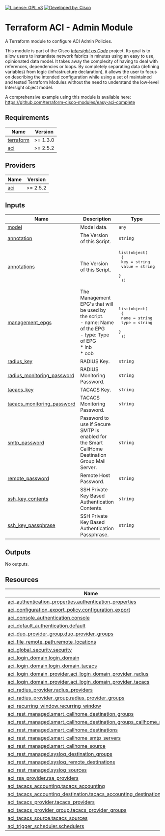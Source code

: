 <!-- BEGIN_TF_DOCS -->
[![License: GPL v3](https://img.shields.io/badge/License-GPLv3-blue.svg)](https://www.gnu.org/licenses/gpl-3.0)
[![Developed by: Cisco](https://img.shields.io/badge/Developed%20by-Cisco-blue)](https://developer.cisco.com)

# Terraform ACI - Admin Module

A Terraform module to configure ACI Admin Policies.

This module is part of the Cisco [*Intersight as Code*](https://cisco.com/go/intersightascode) project. Its goal is to allow users to instantiate network fabrics in minutes using an easy to use, opinionated data model. It takes away the complexity of having to deal with references, dependencies or loops. By completely separating data (defining variables) from logic (infrastructure declaration), it allows the user to focus on describing the intended configuration while using a set of maintained and tested Terraform Modules without the need to understand the low-level Intersight object model.

A comprehensive example using this module is available here: https://github.com/terraform-cisco-modules/easy-aci-complete

## Requirements

| Name | Version |
|------|---------|
| <a name="requirement_terraform"></a> [terraform](#requirement\_terraform) | >= 1.3.0 |
| <a name="requirement_aci"></a> [aci](#requirement\_aci) | >= 2.5.2 |
## Providers

| Name | Version |
|------|---------|
| <a name="provider_aci"></a> [aci](#provider\_aci) | >= 2.5.2 |
## Inputs

| Name | Description | Type | Default | Required |
|------|-------------|------|---------|:--------:|
| <a name="input_model"></a> [model](#input\_model) | Model data. | `any` | n/a | yes |
| <a name="input_annotation"></a> [annotation](#input\_annotation) | The Version of this Script. | `string` | `"orchestrator:terraform:easy-aci-v2.0"` | no |
| <a name="input_annotations"></a> [annotations](#input\_annotations) | The Version of this Script. | <pre>list(object(<br>    {<br>      key   = string<br>      value = string<br>    }<br>  ))</pre> | <pre>[<br>  {<br>    "key": "orchestrator",<br>    "value": "terraform:easy-aci:v2.0"<br>  }<br>]</pre> | no |
| <a name="input_management_epgs"></a> [management\_epgs](#input\_management\_epgs) | The Management EPG's that will be used by the script.<br>- name: Name of the EPG<br>- type: Type of EPG<br>  * inb<br>  * oob | <pre>list(object(<br>    {<br>      name = string<br>      type = string<br>    }<br>  ))</pre> | <pre>[<br>  {<br>    "name": "default",<br>    "type": "oob"<br>  }<br>]</pre> | no |
| <a name="input_radius_key"></a> [radius\_key](#input\_radius\_key) | RADIUS Key. | `string` | `""` | no |
| <a name="input_radius_monitoring_password"></a> [radius\_monitoring\_password](#input\_radius\_monitoring\_password) | RADIUS Monitoring Password. | `string` | `""` | no |
| <a name="input_tacacs_key"></a> [tacacs\_key](#input\_tacacs\_key) | TACACS Key. | `string` | `""` | no |
| <a name="input_tacacs_monitoring_password"></a> [tacacs\_monitoring\_password](#input\_tacacs\_monitoring\_password) | TACACS Monitoring Password. | `string` | `""` | no |
| <a name="input_smtp_password"></a> [smtp\_password](#input\_smtp\_password) | Password to use if Secure SMTP is enabled for the Smart CallHome Destination Group Mail Server. | `string` | `""` | no |
| <a name="input_remote_password"></a> [remote\_password](#input\_remote\_password) | Remote Host Password. | `string` | `""` | no |
| <a name="input_ssh_key_contents"></a> [ssh\_key\_contents](#input\_ssh\_key\_contents) | SSH Private Key Based Authentication Contents. | `string` | `""` | no |
| <a name="input_ssh_key_passphrase"></a> [ssh\_key\_passphrase](#input\_ssh\_key\_passphrase) | SSH Private Key Based Authentication Passphrase. | `string` | `""` | no |
## Outputs

No outputs.
## Resources

| Name | Type |
|------|------|
| [aci_authentication_properties.authentication_properties](https://registry.terraform.io/providers/CiscoDevNet/aci/latest/docs/resources/authentication_properties) | resource |
| [aci_configuration_export_policy.configuration_export](https://registry.terraform.io/providers/CiscoDevNet/aci/latest/docs/resources/configuration_export_policy) | resource |
| [aci_console_authentication.console](https://registry.terraform.io/providers/CiscoDevNet/aci/latest/docs/resources/console_authentication) | resource |
| [aci_default_authentication.default](https://registry.terraform.io/providers/CiscoDevNet/aci/latest/docs/resources/default_authentication) | resource |
| [aci_duo_provider_group.duo_provider_groups](https://registry.terraform.io/providers/CiscoDevNet/aci/latest/docs/resources/duo_provider_group) | resource |
| [aci_file_remote_path.remote_locations](https://registry.terraform.io/providers/CiscoDevNet/aci/latest/docs/resources/file_remote_path) | resource |
| [aci_global_security.security](https://registry.terraform.io/providers/CiscoDevNet/aci/latest/docs/resources/global_security) | resource |
| [aci_login_domain.login_domain](https://registry.terraform.io/providers/CiscoDevNet/aci/latest/docs/resources/login_domain) | resource |
| [aci_login_domain.login_domain_tacacs](https://registry.terraform.io/providers/CiscoDevNet/aci/latest/docs/resources/login_domain) | resource |
| [aci_login_domain_provider.aci_login_domain_provider_radius](https://registry.terraform.io/providers/CiscoDevNet/aci/latest/docs/resources/login_domain_provider) | resource |
| [aci_login_domain_provider.aci_login_domain_provider_tacacs](https://registry.terraform.io/providers/CiscoDevNet/aci/latest/docs/resources/login_domain_provider) | resource |
| [aci_radius_provider.radius_providers](https://registry.terraform.io/providers/CiscoDevNet/aci/latest/docs/resources/radius_provider) | resource |
| [aci_radius_provider_group.radius_provider_groups](https://registry.terraform.io/providers/CiscoDevNet/aci/latest/docs/resources/radius_provider_group) | resource |
| [aci_recurring_window.recurring_window](https://registry.terraform.io/providers/CiscoDevNet/aci/latest/docs/resources/recurring_window) | resource |
| [aci_rest_managed.smart_callhome_destination_groups](https://registry.terraform.io/providers/CiscoDevNet/aci/latest/docs/resources/rest_managed) | resource |
| [aci_rest_managed.smart_callhome_destination_groups_callhome_profile](https://registry.terraform.io/providers/CiscoDevNet/aci/latest/docs/resources/rest_managed) | resource |
| [aci_rest_managed.smart_callhome_destinations](https://registry.terraform.io/providers/CiscoDevNet/aci/latest/docs/resources/rest_managed) | resource |
| [aci_rest_managed.smart_callhome_smtp_servers](https://registry.terraform.io/providers/CiscoDevNet/aci/latest/docs/resources/rest_managed) | resource |
| [aci_rest_managed.smart_callhome_source](https://registry.terraform.io/providers/CiscoDevNet/aci/latest/docs/resources/rest_managed) | resource |
| [aci_rest_managed.syslog_destination_groups](https://registry.terraform.io/providers/CiscoDevNet/aci/latest/docs/resources/rest_managed) | resource |
| [aci_rest_managed.syslog_remote_destinations](https://registry.terraform.io/providers/CiscoDevNet/aci/latest/docs/resources/rest_managed) | resource |
| [aci_rest_managed.syslog_sources](https://registry.terraform.io/providers/CiscoDevNet/aci/latest/docs/resources/rest_managed) | resource |
| [aci_rsa_provider.rsa_providers](https://registry.terraform.io/providers/CiscoDevNet/aci/latest/docs/resources/rsa_provider) | resource |
| [aci_tacacs_accounting.tacacs_accounting](https://registry.terraform.io/providers/CiscoDevNet/aci/latest/docs/resources/tacacs_accounting) | resource |
| [aci_tacacs_accounting_destination.tacacs_accounting_destinations](https://registry.terraform.io/providers/CiscoDevNet/aci/latest/docs/resources/tacacs_accounting_destination) | resource |
| [aci_tacacs_provider.tacacs_providers](https://registry.terraform.io/providers/CiscoDevNet/aci/latest/docs/resources/tacacs_provider) | resource |
| [aci_tacacs_provider_group.tacacs_provider_groups](https://registry.terraform.io/providers/CiscoDevNet/aci/latest/docs/resources/tacacs_provider_group) | resource |
| [aci_tacacs_source.tacacs_sources](https://registry.terraform.io/providers/CiscoDevNet/aci/latest/docs/resources/tacacs_source) | resource |
| [aci_trigger_scheduler.schedulers](https://registry.terraform.io/providers/CiscoDevNet/aci/latest/docs/resources/trigger_scheduler) | resource |
<!-- END_TF_DOCS -->